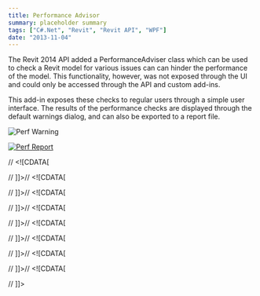 ```yaml
---
title: Performance Advisor
summary: placeholder summary
tags: ["C#.Net", "Revit", "Revit API", "WPF"]
date: "2013-11-04"
---
```


The Revit 2014 API added a PerformanceAdviser class which can be used to check a Revit model for various issues can can hinder the performance of the model. This functionality, however, was not exposed through the UI and could only be accessed through the API and custom add-ins.

This add-in exposes these checks to regular users through a simple user interface. The results of the performance checks are displayed through the default warnings dialog, and can also be exported to a report file.

![Perf Warning](Perf-Warning.png)

[![Perf Report](http://www.ericanastas.com/wp-content/uploads/2014/11/Perf-Report-636x489.png)](Perf-Report.png)

// <!\[CDATA\[</p> <p> // \]\]>// <!\[CDATA\[</p> <p> // \]\]>// <!\[CDATA\[</p> <p> // \]\]>// <!\[CDATA\[</p> <p> // \]\]>// <!\[CDATA\[</p> <p> // \]\]>// <!\[CDATA\[</p> <p> // \]\]>// <!\[CDATA\[</p> <p> // \]\]>// <!\[CDATA\[</p> <p> // \]\]>
